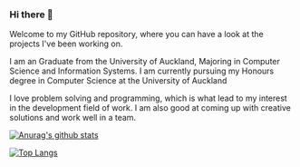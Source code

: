 ### Hi there 👋

Welcome to my GitHub repository, where you can have a look at the projects I've been working on.

I am an Graduate from the University of Auckland, Majoring in Computer Science and Information Systems. I am currently pursuing my Honours degree in Computer Science at the University of Auckland

I love problem solving and programming, which is what lead to my interest in the development field of work. I am also good at coming up with creative solutions and work well in a team.

<!--
**Frosty273/Frosty273** is a ✨ _special_ ✨ repository because its `README.md` (this file) appears on your GitHub profile.

Here are some ideas to get you started:

- 🔭 I’m currently working on ...
- 🌱 I’m currently learning ...
- 👯 I’m looking to collaborate on ...
- 🤔 I’m looking for help with ...
- 💬 Ask me about ...
- 📫 How to reach me: ...
- 😄 Pronouns: ...
- ⚡ Fun fact: ...
-->
[![Anurag's github stats](https://github-readme-stats.vercel.app/api?username=Frosty273&show_icons=true&theme=algolia)](https://github.com/anuraghazra/github-readme-stats)

[![Top Langs](https://github-readme-stats.vercel.app/api/top-langs/?username=Frosty273&layout=compact)](https://github.com/anuraghazra/github-readme-stats)
